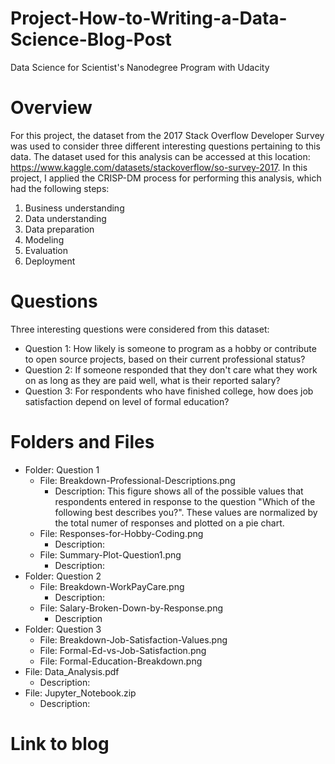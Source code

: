 # Project-How-to-Writing-a-Data-Science-Blog-Post
Data Science for Scientist's Nanodegree Program with Udacity

# Overview
For this project, the dataset from the 2017 Stack Overflow Developer Survey was used to consider three different interesting questions pertaining to this data. The dataset used for this analysis can be accessed at this location: https://www.kaggle.com/datasets/stackoverflow/so-survey-2017. In this project, I applied the CRISP-DM process for performing this analysis, which had the following steps:
1) Business understanding
2) Data understanding
3) Data preparation
4) Modeling
5) Evaluation
6) Deployment

# Questions
Three interesting questions were considered from this dataset:
- Question 1: How likely is someone to program as a hobby or contribute to open source projects, based on their current professional status?
- Question 2: If someone responded that they don't care what they work on as long as they are paid well, what is their reported salary?
- Question 3: For respondents who have finished college, how does job satisfaction depend on level of formal education?

# Folders and Files
- Folder: Question 1
    * File: Breakdown-Professional-Descriptions.png
         * Description: This figure shows all of the possible values that respondents entered in response to the question "Which of the following best describes you?". These values are normalized by the total numer of responses and plotted on a pie chart.
    * File: Responses-for-Hobby-Coding.png
         * Description:
    * File: Summary-Plot-Question1.png
         * Description:
- Folder: Question 2
    * File: Breakdown-WorkPayCare.png
         * Description:
    * File: Salary-Broken-Down-by-Response.png
         * Description
- Folder: Question 3
    * File: Breakdown-Job-Satisfaction-Values.png
    * File: Formal-Ed-vs-Job-Satisfaction.png
    * File: Formal-Education-Breakdown.png
- File: Data_Analysis.pdf
    * Description:
- File: Jupyter_Notebook.zip
    * Description:

# Link to blog
